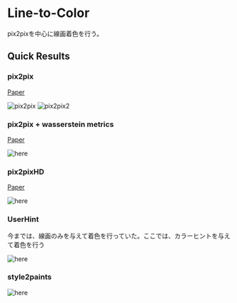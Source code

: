 # Line-to-Color
pix2pixを中心に線画着色を行う。

## Quick Results
### pix2pix
[Paper](https://arxiv.org/pdf/1611.07004.pdf)  

![pix2pix](https://github.com/SerialLain3170/Line-to-Color/blob/master/pix2pix/result.png)
![pix2pix2](https://github.com/SerialLain3170/Line-to-Color/blob/master/pix2pix/result2.png)

### pix2pix + wasserstein metrics
[Paper](https://arxiv.org/pdf/1808.03240v1.pdf)  

![here](https://github.com/SerialLain3170/Line-to-Color/blob/master/Wasserstein/result.png)

### pix2pixHD
[Paper](https://arxiv.org/pdf/1711.11585.pdf)

![here](https://github.com/SerialLain3170/Line-to-Color/blob/master/pix2pixHD/visualize_125.png)

### UserHint
今までは、線画のみを与えて着色を行っていた。ここでは、カラーヒントを与えて着色を行う

![here](https://github.com/SerialLain3170/Line-to-Color/blob/master/UserHint/example.png)

### style2paints
![here](https://github.com/SerialLain3170/Colorization/blob/master/style2paints/Result.png)

